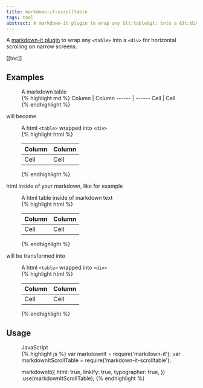 ```yaml
---
title: markdown-it-scrolltable
tags: tool
abstract: A markdown-it plugin to wrap any &lt;table&gt; into a &lt;div&gt; for horizontal scrolling on narrow screens.
---
```

A [markdown-it plugin](https://www.npmjs.com/package/markdown-it-scrolltable) to wrap any `<table>` into a `<div>` for horizontal scrolling on narrow screens. 

[[toc]]

## Examples

<figure>
<figcaption>A markdown table</figcaption>
{% highlight md %}
Column | Column
------ | ------
Cell   | Cell  
{% endhighlight %}
</figure>

will become 

<figure>
<figcaption>A html <code>&lt;table&gt;</code> wrapped into <code>&lt;div&gt;</code></figcaption>
{% highlight html %}
<div class="scroll-table" style="overflow-x:auto">
    <table>
        <thead>
            <tr>
                <th>Column</th>
                <th>Column</th>
            </tr>
        </thead>
        <tbody>
            <tr>
                <td>Cell</td>
                <td>Cell</td>
            </tr>
        </tbody>
    </table>
</div>
{% endhighlight %}
</figure>

html inside of your markdown, like for example

<figure>
<figcaption>A html table inside of markdown text</figcaption>
{% highlight html %}
<table>
    <thead>
        <tr>
            <th>Column</th>
            <th>Column</th>
        </tr>
    </thead>
    <tbody>
        <tr>
            <td>Cell</td>
            <td>Cell</td>
        </tr>
    </tbody>
</table>
{% endhighlight %}
</figure>

will be transformed into 

<figure>
<figcaption>A html <code>&lt;table&gt;</code> wrapped into <code>&lt;div&gt;</code></figcaption>
{% highlight html %}
<div class="scroll-table" style="overflow-x:auto">
    <table>
        <thead>
            <tr>
                <th>Column</th>
                <th>Column</th>
            </tr>
        </thead>
        <tbody>
            <tr>
                <td>Cell</td>
                <td>Cell</td>
            </tr>
        </tbody>
    </table>
</div>
{% endhighlight %}
</figure>

## Usage

<figure>
<figcaption>JavaScript</figcaption>
{% highlight js %}
var markdownIt = require('markdown-it');
var markdownItScrollTable = require('markdown-it-scrolltable');

markdownIt({
        html: true,
        linkify: true,
        typographer: true,
    })
    .use(markdownItScrollTable);
{% endhighlight %}
</figure>

